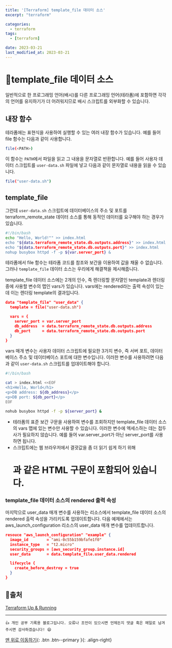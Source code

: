 ```yaml
---
title: '[Terraform] template_file 데이터 소스'
excerpt: "terraform"

categories:
  - terraform
tags: 
  - [terraform]

date: 2023-03-21
last_modified_at: 2023-03-21
---
```


# 🎯template_file 데이터 소스
일반적으로 한 프로그래밍 언어(배시)를 다른 프로그래밍 언어(테라폼)에 포함하면 각각의 언어를 유지하기가 더 어려워지므로 배시 스크립트를 외부화할 수 있습니다.

## 내장 함수
테라폼에는 표현식을 사용하여 실행할 수 있는 여러 내장 함수가 있습니다. 예를 들어 file 함수는 다음과 같이 사용합니다.

```bash
file(<PATH>)
```

이 함수는 `PATH`에서 파일을 읽고 그 내용을 문자열로 반환합니다. 예를 들어 사용자 데이터 스크립트를 `user-data.sh` 파일에 넣고 다음과 같이 문자열로 내용을 읽을 수 있습니다.

```bash
file("user-data.sh")
```

## template_file
그런데 `user-data.sh` 스크립트에 데이터베이스의 주소 및 포트를 terraform_remote_state 데이터 소스를 통해 동적인 데이터를 요구해야 하는 경우가 있습니다. 
```bash
#!/bin/bash
echo "Hello, World!"" >> index.html
echo "${data.terraform_remote_state.db.outputs.address}" >> index.html
echo "${data.terraform_remote_state.db.outputs.port}" >> index.html
nohup busybox httpd -f -p ${var.server_port} &
```

테라폼에서 file 함수는 테라폼 코드를 참조와 보간을 이용하여 값을 채울 수 없습니다. 그러나 `template_file` 데이터 소스는 우리에게 해결책을 제시해줍니다.

template_file 데이터 소스에는 2개의 인수, 즉 렌더링할 문자열인 template과 렌더링 중에 사용할 변수의 맵인 vars가 있습니다. vars에는 rendered라는 출력 속성이 있는데 이는 렌더링 template의 결과입니다. 

```json
data "template_file" "user_data" {
  template = file("user-data.sh")

  vars = {
    server_port = var.server_port
    db_address  = data.terraform_remote_state.db.outputs.address
    db_port     = data.terraform_remote_state.db.outputs.port
  }
}
```

vars 매개 변수는 사용자 데이터 스크립트에 필요한 3가지 변수, 즉 서버 포트, 데이터베이스 주소 및 데이터베이스 포트에 대한 변수입니다. 이러한 변수를 사용하려면 다음과 같이 `user-data.sh` 스크립트를 업데이트해야 합니다.

```bash
#!/bin/bash

cat > index.html <<EOF
<h1>Hello, World</h1>
<p>DB address: ${db_address}</p>
<p>DB port: ${db_port}</p>
EOF

nohub busybox httpd -f -p ${server_port} &
```

- 테라폼의 표준 보간 구문을 사용하여 변수를 조회하지만 template_file 데이터 소스의 vars 맵에 있는 변수만 사용할 수 있습니다. 이러한 변수에 엑세스하는 데는 접두사가 필요하지 않습니다. 예를 들어 var.server_port가 아닌 server_port를 사용하면 됩니다.
- 스크립트에는 웹 브라우저에서 결괏값을 좀 더 읽기 쉽게 하기 위해 <h1>과 같은 HTML 구문이 포함되어 있습니다.

### template_file 데이터 소스의 rendered 출력 속성
마지막으로 user_data 매개 변수를 사용하는 리소스에서 template_file 데이터 소스의 rendered 출력 속성을 가리키도록 업데이트합니다. 다음 예제에서는 aws_launch_configuration 리소스의 user_data 매개 변수를 업데이트합니다.

```json
resouce "aws_launch_configuration" "example" {
  image_id        = "ami-0c55b159bfafe1f0"
  instance_type   = "t2.micro"
  security_groups = [aws_security_group.instance.id]
  user_data       = data.template_file.user_data.rendered

  lifecycle {
    create_before_destroy = true
  }
}
```

## 📌출처
[Terraform Up & Running](https://developer.hashicorp.com/terraform/language/modules/develop)

***
    👍 개인 공부 기록용 블로그입니다. 오류나 조언이 있으시면 언제든지 댓글 혹은 메일로 남겨주시면 감사하겠습니다! 😄

[맨 위로 이동하기](#){: .btn .btn--primary }{: .align-right}